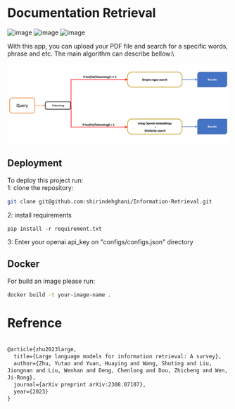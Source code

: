 # Documentation Retrieval

![image](https://miro.medium.com/v2/resize:fit:50/format:webp/1*OARpkeBkn_Tw3vk8H769OQ.png)
![image](https://img.shields.io/badge/-LangChain-32CD32?logo=LangChain&logoColor=white&style=for-the-badge)
![image](https://img.shields.io/badge/OpenAI-412991.svg?style=for-the-badge&logo=OpenAI&logoColor=white)

With this app, you can upload your PDF file and search for a specific words, phrase and etc. The main algorithm can describe bellow:\

![image](https://github.com/shirindehghani/Information-Retrieval/blob/main/imgs/algorithm.png)


## Deployment
To deploy this project run: \
1: clone the repository:
```bash
git clone git@github.com:shirindehghani/Information-Retrieval.git
```

2: install requirements
```bach
pip install -r requirement.txt 
```

3: Enter your openai api_key on "configs/configs.json" directory

## Docker
For build an image please run: 
```bash
docker build -t your-image-name .
```

# Refrence
```

@article{zhu2023large,
  title={Large language models for information retrieval: A survey},
  author={Zhu, Yutao and Yuan, Huaying and Wang, Shuting and Liu, Jiongnan and Liu, Wenhan and Deng, Chenlong and Dou, Zhicheng and Wen, Ji-Rong},
  journal={arXiv preprint arXiv:2308.07107},
  year={2023}
}
```
